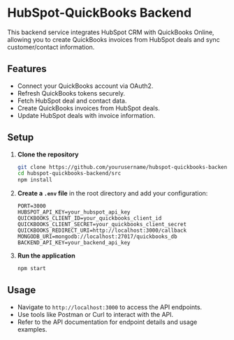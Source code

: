 # HubSpot-QuickBooks Backend

This backend service integrates HubSpot CRM with QuickBooks Online, allowing you to create QuickBooks invoices from HubSpot deals and sync customer/contact information.

## Features

- Connect your QuickBooks account via OAuth2.
- Refresh QuickBooks tokens securely.
- Fetch HubSpot deal and contact data.
- Create QuickBooks invoices from HubSpot deals.
- Update HubSpot deals with invoice information.

## Setup

1. **Clone the repository**

   ```sh
   git clone https://github.com/yourusername/hubspot-quickbooks-backend.git
   cd hubspot-quickbooks-backend/src
   npm install
   ```

2. **Create a `.env` file** in the root directory and add your configuration:

   ```env
   PORT=3000
   HUBSPOT_API_KEY=your_hubspot_api_key
   QUICKBOOKS_CLIENT_ID=your_quickbooks_client_id
   QUICKBOOKS_CLIENT_SECRET=your_quickbooks_client_secret
   QUICKBOOKS_REDIRECT_URI=http://localhost:3000/callback
   MONGODB_URI=mongodb://localhost:27017/quickbooks_db
   BACKEND_API_KEY=your_backend_api_key
   ```

3. **Run the application**
   ```sh
   npm start
   ```

## Usage

- Navigate to `http://localhost:3000` to access the API endpoints.
- Use tools like Postman or Curl to interact with the API.
- Refer to the API documentation for endpoint details and usage examples.
